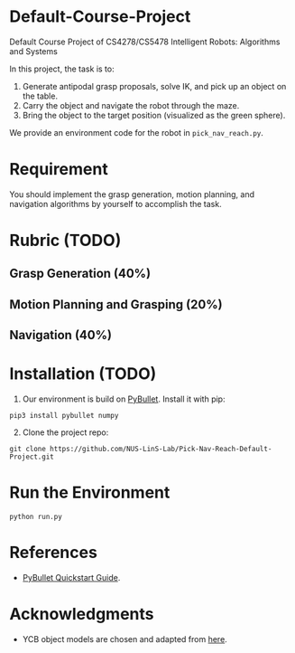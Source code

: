 # Default-Course-Project
Default Course Project of CS4278/CS5478 Intelligent Robots: Algorithms and Systems

In this project, the task is to:

1. Generate antipodal grasp proposals, solve IK, and pick up an object on the table.
2. Carry the object and navigate the robot through the maze. 
3. Bring the object to the target position (visualized as the green sphere). 

We provide an environment code for the robot in `pick_nav_reach.py`.

# Requirement

You should implement the grasp generation, motion planning, and navigation algorithms by yourself to accomplish the task.

# Rubric (TODO)

## Grasp Generation (40%)

## Motion Planning and Grasping (20%)

## Navigation (40%)

# Installation (TODO)

1. Our environment is build on [PyBullet](https://pybullet.org/wordpress/index.php/forum-2/). Install it with pip:

```
pip3 install pybullet numpy
```

2. Clone the project repo:

```
git clone https://github.com/NUS-LinS-Lab/Pick-Nav-Reach-Default-Project.git
```

# Run the Environment 

`python run.py`

# References

- [PyBullet Quickstart Guide](https://docs.google.com/document/d/10sXEhzFRSnvFcl3XxNGhnD4N2SedqwdAvK3dsihxVUA/edit?tab=t.0#heading=h.2ye70wns7io3).

# Acknowledgments

- YCB object models are chosen and adapted from [here](https://www.ycbbenchmarks.com/).
